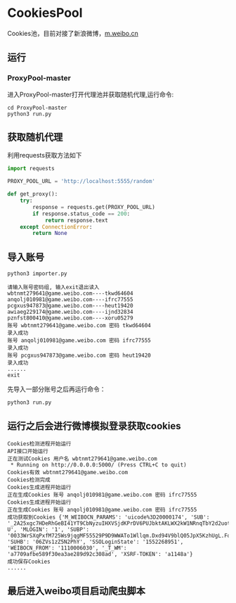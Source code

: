 # CookiesPool

Cookies池，目前对接了新浪微博，[m.weibo.cn](https://m.weibo.cn)


## 运行

### ProxyPool-master 

进入ProxyPool-master打开代理池并获取随机代理,运行命令:

```
cd ProxyPool-master
python3 run.py
```

## 获取随机代理

利用requests获取方法如下

```python
import requests

PROXY_POOL_URL = 'http://localhost:5555/random'

def get_proxy():
    try:
        response = requests.get(PROXY_POOL_URL)
        if response.status_code == 200:
            return response.text
    except ConnectionError:
        return None
```

## 导入账号

```
python3 importer.py
```

```
请输入账号密码组, 输入exit退出读入
wbtnmt279641@game.weibo.com----tkwd64604
anqolj010981@game.weibo.com----ifrc77555
pcgxus947873@game.weibo.com----heut19420
awiaeg229174@game.weibo.com----ijnd32834
pznfst800410@game.weibo.com----xoru05279
账号 wbtnmt279641@game.weibo.com 密码 tkwd64604
录入成功
账号 anqolj010981@game.weibo.com 密码 ifrc77555
录入成功
账号 pcgxus947873@game.weibo.com 密码 heut19420
录入成功
......
exit
```

先导入一部分账号之后再运行命令：

```
python3 run.py
```

## 运行之后会进行微博模拟登录获取cookies

```
Cookies检测进程开始运行
API接口开始运行
正在测试Cookies 用户名 wbtnmt279641@game.weibo.com
 * Running on http://0.0.0.0:5000/ (Press CTRL+C to quit)
Cookies有效 wbtnmt279641@game.weibo.com
Cookies检测完成
Cookies生成进程开始运行
正在生成Cookies 账号 anqolj010981@game.weibo.com 密码 ifrc77555
Cookies生成进程开始运行
正在生成Cookies 账号 anqolj010981@game.weibo.com 密码 ifrc77555
成功获取到Cookies {'M_WEIBOCN_PARAMS': 'uicode%3D20000174', 'SUB': '_2A25xgc7HDeRhGeBI41YT9CbNyzuIHXVSjdKPrDV6PUJbktAKLWX2kW1NRnqTbY2d2uotSFTU1kQbD9B7yW_xct-U', 'MLOGIN': '1', 'SUBP': '0033WrSXqPxfM725Ws9jqgMF55529P9D9WWATo1Wllqm.Dxd94V9blQ05JpX5KzhUgL.Foqc1hBEShnpehM2dJLoIp7LxKML1KBLBKnLxKqL1hnLBoMcSonXeoBReK5N', 'SUHB': '06ZVs1zZ5N2PhY', 'SSOLoginState': '1552268951', 'WEIBOCN_FROM': '1110006030', '_T_WM': 'a7709afbe589f30ea3ae289d92c308ad', 'XSRF-TOKEN': 'a1148a'}
成功保存Cookies
......

```

## 最后进入weibo项目启动爬虫脚本
